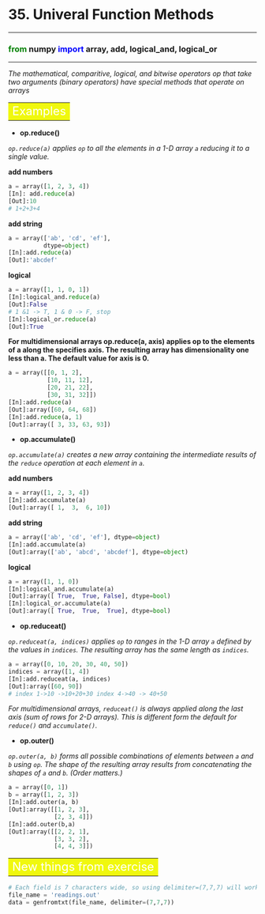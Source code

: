 # 35. Univeral Function Methods
-------------------------------

### <font color="green">from</font> numpy <font color="blue">import</font> array, add, logical\_and, logical\_or

--------------------------------

*The mathematical, comparitive, logical, and bitwise operators op that take two arguments (binary operators) have special methods that operate on arrays*

**<table><tr><td bgcolor=#f0f80e><font color="white" size=5>Examples</font></td></tr></table>**

- **<font>op.reduce()</font>**

*`op.reduce(a)` applies `op` to all the elements in a 1-D array `a` reducing it to a single value.*

**add numbers**

```python
a = array([1, 2, 3, 4])
[In]: add.reduce(a)
[Out]:10 
# 1+2+3+4
```

**add string**

```python
a = array(['ab', 'cd', 'ef'],
          dtype=object)
[In]:add.reduce(a)
[Out]:'abcdef'
```

**logical**

```python
a = array([1, 1, 0, 1])
[In]:logical_and.reduce(a)
[Out]:False
# 1 &1 -> T, 1 & 0 -> F, stop
[In]:logical_or.reduce(a)
[Out]:True
```


**For multidimensional arrays op.reduce(a, axis) applies op to the elements of a along the specifies axis. The resulting array has dimensionality one less than a. The default value for axis is 0.**

```python
a = array([[0, 1, 2],
           [10, 11, 12],
           [20, 21, 22],
           [30, 31, 32]])
[In]:add.reduce(a)
[Out]:array([60, 64, 68])
[In]:add.reduce(a, 1)
[Out]:array([ 3, 33, 63, 93])
```

- **<font>op.accumulate()</font>**

*`op.accumulate(a)` creates a new array containing the intermediate results 
of the `reduce` operation at each element in `a`.*

**add numbers**

```python
a = array([1, 2, 3, 4])
[In]:add.accumulate(a)
[Out]:array([ 1,  3,  6, 10])
```

**add string**

```python
a = array(['ab', 'cd', 'ef'], dtype=object)
[In]:add.accumulate(a)
[Out]:array(['ab', 'abcd', 'abcdef'], dtype=object)
```

**logical**

```python
a = array([1, 1, 0])
[In]:logical_and.accumulate(a)
[Out]:array([ True,  True, False], dtype=bool)
[In]:logical_or.accumulate(a)
[Out]:array([ True,  True,  True], dtype=bool)
```

- **<font>op.reduceat()</font>**

*`op.reduceat(a, indices)` applies `op` to ranges in the 1-D array `a` defined by the values in `indices`. The resulting array has the same length as `indices`.*

```python
a = array([0, 10, 20, 30, 40, 50])
indices = array([1, 4])
[In]:add.reduceat(a, indices)
[Out]:array([60, 90]) 
# index 1->10 ->10+20+30 index 4->40 -> 40+50
```

*For multidimensional arrays, `reduceat()` is always applied along the last axis (sum of rows for 2-D arrays). This is different form the default for `reduce()` and `accumulate()`.*

- **<font>op.outer()</font>**

*`op.outer(a, b)` forms all possible combinations of elements between `a` and `b` using `op`. The shape of the resulting array results from concatenating the shapes of `a` and `b`. (Order matters.)*

```python
a = array([0, 1])
b = array([1, 2, 3])
[In]:add.outer(a, b)
[Out]:array([[1, 2, 3],
             [2, 3, 4]])
[In]:add.outer(b,a)
[Out]:array([[2, 2, 1],
             [3, 3, 2],
             [4, 4, 3]])
```

**<table><tr><td bgcolor=#f0f80e><font color="white" size=5>New things from exercise</font></td></tr></table>**

```python
# Each field is 7 characters wide, so using delimiter=(7,7,7) will work.
file_name = 'readings.out'
data = genfromtxt(file_name, delimiter=(7,7,7))
```
